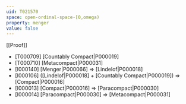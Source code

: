 ```yaml
---
uid: T021570
space: open-ordinal-space-[0,omega)
property: menger
value: false
---
```

[[Proof]]

* [T000709] [Countably Compact|P000019]
* [T000710] [Metacompact|P000031]
* [I000140] [Menger|P000066] => [Lindelof|P000018]
* [I000106] ([Lindelof|P000018] + [Countably Compact|P000019]) => [Compact|P000016]
* [I000013] [Compact|P000016] => [Paracompact|P000030]
* [I000014] [Paracompact|P000030] => [Metacompact|P000031]

